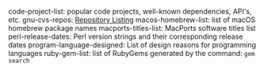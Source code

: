 code-project-list: popular code projects, well-known dependencies, API's, etc.
gnu-cvs-repos: [Repository Listing](http://cvs.savannah.gnu.org/viewvc "viewvc")
macos-homebrew-list: list of macOS homebrew package names
macports-titles-list: MacPorts software titles list
perl-release-dates: Perl version strings and their corresponding release dates
program-language-designed: List of design reasons for programming languages 
ruby-gem-list: list of RubyGems generated by the command: `gem search`
